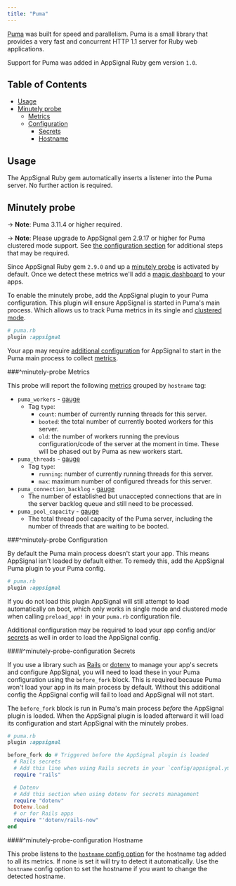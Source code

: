 ```yaml
---
title: "Puma"
---
```


[Puma](http://puma.io/) was built for speed and parallelism. Puma is a small library that provides a very fast and concurrent HTTP 1.1 server for Ruby web applications.

Support for Puma was added in AppSignal Ruby gem version `1.0`.

## Table of Contents

- [Usage](#usage)
- [Minutely probe](#minutely-probe)
  - [Metrics](#minutely-probe-metrics)
  - [Configuration](#minutely-probe-configuration)
      - [Secrets](#minutely-probe-configuration-secrets)
      - [Hostname](#minutely-probe-configuration-hostname)

## Usage

The AppSignal Ruby gem automatically inserts a listener into the Puma server. No further action is required.

## Minutely probe

-> **Note**: Puma 3.11.4 or higher required.

-> **Note**: Please upgrade to AppSignal gem 2.9.17 or higher for Puma clustered mode support. See [the configuration section](#minutely-probe-clustered-mode-configuration) for additional steps that may be required.

Since AppSignal Ruby gem `2.9.0` and up a [minutely probe](/ruby/instrumentation/minutely-probes.html) is activated by default. Once we detect these metrics we'll add a [magic dashboard](https://blog.appsignal.com/2019/03/27/magic-dashboards.html) to your apps.

To enable the minutely probe, add the AppSignal plugin to your Puma configuration. This plugin will ensure AppSignal is started in Puma's main process. Which allows us to track Puma metrics in its single and [clustered mode](https://github.com/puma/puma/#clustered-mode).

```ruby
# puma.rb
plugin :appsignal
```

Your app may require [additional configuration](#minutely-probe-configuration) for AppSignal to start in the Puma main process to collect [metrics](#minutely-probe-metrics).

###^minutely-probe Metrics

This probe will report the following [metrics](/metrics/custom.html) grouped by `hostname` tag:

- `puma_workers` - [gauge](/metrics/custom.html#gauge)
  - Tag `type`:
      - `count`: number of currently running threads for this server.
      - `booted`: the total number of currently booted workers for this server.
      - `old`: the number of workers running the previous configuration/code of the server at the moment in time. These will be phased out by Puma as new workers start.
- `puma_threads` - [gauge](/metrics/custom.html#gauge)
  - Tag `type`:
      - `running`: number of currently running threads for this server.
      - `max`: maximum number of configured threads for this server.
- `puma_connection_backlog` - [gauge](/metrics/custom.html#gauge)
  - The number of established but unaccepted connections that are in the server backlog queue and still need to be processed.
- `puma_pool_capacity` - [gauge](/metrics/custom.html#gauge)
  - The total thread pool capacity of the Puma server, including the number of threads that are waiting to be booted.

###^minutely-probe Configuration

By default the Puma main process doesn't start your app. This means AppSignal isn't loaded by default either. To remedy this, add the AppSignal Puma plugin to your Puma config.

```ruby
# puma.rb
plugin :appsignal
```

If you do not load this plugin AppSignal will still attempt to load automatically on boot, which only works in single mode and clustered mode when calling `preload_app!` in your `puma.rb` configuration file.

Additional configuration may be required to load your app config and/or [secrets](#minutely-probe-configuration-secrets) as well in order to load the AppSignal config.

####^minutely-probe-configuration Secrets

If you use a library such as [Rails](https://guides.rubyonrails.org/security.html#custom-credentials) or [dotenv](https://github.com/bkeepers/dotenv) to manage your app's secrets and configure AppSignal, you will need to load these in your Puma configuration using the `before_fork` block. This is required because Puma won't load your app in its main process by default. Without this additional config the AppSignal config will fail to load and AppSignal will not start.

The `before_fork` block is run in Puma's main process _before_ the AppSignal plugin is loaded. When the AppSignal plugin is loaded afterward it will load its configuration and start AppSignal with the minutely probes.

```ruby
# puma.rb
plugin :appsignal

before_fork do # Triggered before the AppSignal plugin is loaded
  # Rails secrets
  # Add this line when using Rails secrets in your `config/appsignal.yml` file.
  require "rails"

  # Dotenv
  # Add this section when using dotenv for secrets management
  require "dotenv"
  Dotenv.load
  # or for Rails apps
  require "'dotenv/rails-now"
end
```

####^minutely-probe-configuration Hostname

This probe listens to the [`hostname` config option](/ruby/configuration/options.html#option-hostname) for the hostname tag added to all its metrics. If none is set it will try to detect it automatically. Use the `hostname` config option to set the hostname if you want to change the detected hostname.
